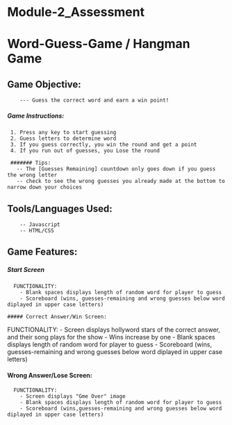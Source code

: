 # Module-2_Assessment
# Word-Guess-Game / Hangman Game

## Game Objective: 
```
    --- Guess the correct word and earn a win point! 
 ```
##### Game Instructions: 
 ```  
  1. Press any key to start guessing
  2. Guess letters to determine word 
  3. If you guess correctly, you win the round and get a point
  4. If you run out of guesses, you Lose the round
  
  ####### Tips: 
    -- The [Guesses Remaining] countdown only goes down if you guess the wrong letter
    -- check to see the wrong guesses you already made at the bottom to narrow down your choices
 ```
 ## Tools/Languages Used: 
```
    -- Javascript 
    -- HTML/CSS 
```
## Game Features: 

##### Start Screen
```
  FUNCTIONALITY:
    - Blank spaces displays length of random word for player to guess
    - Scoreboard (wins, guesses-remaining and wrong guesses below word diplayed in upper case letters) 

##### Correct Answer/Win Screen: 
```
  FUNCTIONALITY:
    - Screen displays hollyword stars of the correct answer, and their song plays for the show
    - Wins increase by one
    - Blank spaces displays length of random word for player to guess
    - Scoreboard (wins, guesses-remaining and wrong guesses below word diplayed in upper case letters) 
 
#### Wrong Answer/Lose Screen:
```
  FUNCTIONALITY:
    - Screen displays "Gme Over" image
    - Blank spaces displays length of random word for player to guess
    - Scoreboard (wins,guesses-remaining and wrong guesses below word diplayed in upper case letters) 
 
